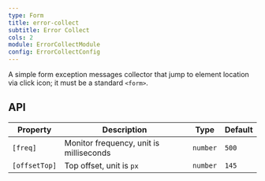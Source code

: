 ```yaml
---
type: Form
title: error-collect
subtitle: Error Collect
cols: 2
module: ErrorCollectModule
config: ErrorCollectConfig
---
```


A simple form exception messages collector that jump to element location via click icon; it must be a standard `<form>`.

## API

Property | Description | Type | Default
----|------|-----|------
`[freq]` | Monitor frequency, unit is milliseconds | `number` | `500`
`[offsetTop]` | Top offset, unit is `px` | `number` | `145`
